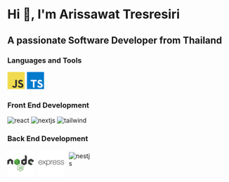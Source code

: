 # Hi 👋, I'm Arissawat Tresresiri
## A passionate Software Developer from Thailand

### Languages and Tools
<p> <img src="https://raw.githubusercontent.com/devicons/devicon/master/icons/javascript/javascript-original.svg" alt="javascript" width="40" height="40"/>  <img src="https://raw.githubusercontent.com/devicons/devicon/master/icons/typescript/typescript-original.svg" alt="typescript" width="40" height="40"/>  
</p>
<h3>Front End Development</h3>
<p> <img src="https://camo.githubusercontent.com/cb2c74064ceb23cbcc8926d700351df1cedffe635b80a58362ddb201237a9ba2/68747470733a2f2f63646e2e61757468302e636f6d2f626c6f672f72656163742d6a732f72656163742e706e67" alt="react" width="40" height="40"/>    <img src="https://www.svgrepo.com/show/354113/nextjs-icon.svg" alt="nextjs" width="40" height="40"/>   <img src="https://www.vectorlogo.zone/logos/tailwindcss/tailwindcss-icon.svg" alt="tailwind" width="40" height="40"/> </p>
<h3>Back End Development</h3>
<p style="display: flex; align-items: center; justify-content: flex-start; gap: 10px;">
  <img src="https://raw.githubusercontent.com/devicons/devicon/master/icons/nodejs/nodejs-original-wordmark.svg" alt="nodejs" width="60" height="60"/>
  <img src="https://raw.githubusercontent.com/devicons/devicon/master/icons/express/express-original-wordmark.svg" alt="express" width="60" height="60"/>
  <img src="https://upload.wikimedia.org/wikipedia/commons/a/a8/NestJS.svg" alt="nestjs" width="50" height="50"/>
</p>

